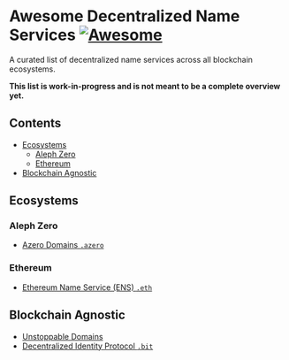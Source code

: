 # Awesome Decentralized Name Services [![Awesome](https://awesome.re/badge.svg)](https://awesome.re)

A curated list of decentralized name services across all blockchain ecosystems.

**This list is work-in-progress and is not meant to be a complete overview yet.**

## Contents

- [Ecosystems](#ecosystems)
  - [Aleph Zero](#aleph-zero)
  - [Ethereum](#ethereum)
- [Blockchain Agnostic](#blockchain-agnostic)


## Ecosystems

### Aleph Zero

* [Azero Domains `.azero`](https://azero.domains)

### Ethereum

* [Ethereum Name Service (ENS) `.eth`](https://ens.domains/)


## Blockchain Agnostic

* [Unstoppable Domains](https://unstoppabledomains.com/)
* [Decentralized Identity Protocol `.bit`](https://www.did.id/)
